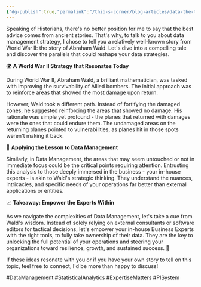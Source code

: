 ```yaml
---
{"dg-publish":true,"permalink":"/thib-s-corner/blog-articles/data-the-true-potential-of-your-data-management-strategy/"}
---
```




Speaking of Historians, there's no better position for me to say that the best advice comes from ancient stories. That's why, to talk to you about data management strategy, I chose to tell you a relatively well-known story from World War II: the story of Abraham Wald. Let's dive into a compelling tale and discover the parallels that could reshape your data strategies.

🌍 **A World War II Strategy that Resonates Today**

During World War II, Abraham Wald, a brilliant mathematician, was tasked with improving the survivability of Allied bombers. The initial approach was to reinforce areas that showed the most damage upon return.

However, Wald took a different path. Instead of fortifying the damaged zones, he suggested reinforcing the areas that showed no damage. His rationale was simple yet profound - the planes that returned with damages were the ones that could endure them. The undamaged areas on the returning planes pointed to vulnerabilities, as planes hit in those spots weren't making it back.

🚀 **Applying the Lesson to Data Management**

Similarly, in Data Management, the areas that may seem untouched or not in immediate focus could be the critical points requiring attention. Entrusting this analysis to those deeply immersed in the business - your in-house experts - is akin to Wald's strategic thinking. They understand the nuances, intricacies, and specific needs of your operations far better than external applications or entities.

📈 **Takeaway: Empower the Experts Within**

As we navigate the complexities of Data Management, let's take a cue from Wald's wisdom. Instead of solely relying on external consultants or software editors for tactical decisions, let's empower your in-house Business Experts with the right tools, to fully take ownership of their data. They are the key to unlocking the full potential of your operations and steering your organizations toward resilience, growth, and sustained success. 🌟

If these ideas resonate with you or if you have your own story to tell on this topic, feel free to connect, I'd be more than happy to discuss!

\#DataManagement \#StatisticalAnalytics \#ExpertiseMatters \#PISystem

